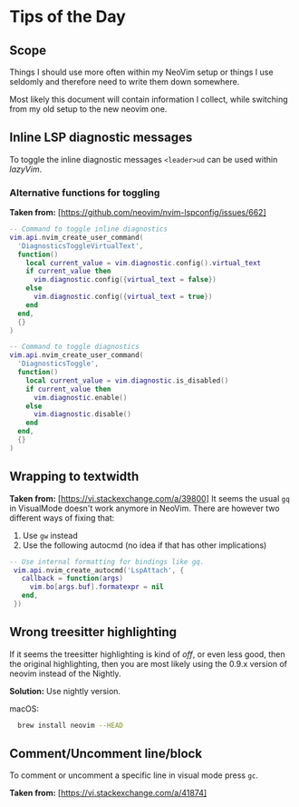 # Tips of the Day

## Scope

Things I should use more often within my NeoVim setup or things I use seldomly
and therefore need to write them down somewhere.

Most likely this document will contain information I collect, while switching
from my old setup to the new neovim one.

## Inline LSP diagnostic messages

To toggle the inline diagnostic messages `<leader>ud` can be used within *lazyVim*.

### Alternative functions for toggling

**Taken from:** [https://github.com/neovim/nvim-lspconfig/issues/662]

```lua
-- Command to toggle inline diagnostics
vim.api.nvim_create_user_command(
  'DiagnosticsToggleVirtualText',
  function()
    local current_value = vim.diagnostic.config().virtual_text
    if current_value then
      vim.diagnostic.config({virtual_text = false})
    else
      vim.diagnostic.config({virtual_text = true})
    end
  end,
  {}
)

-- Command to toggle diagnostics
vim.api.nvim_create_user_command(
  'DiagnosticsToggle',
  function()
    local current_value = vim.diagnostic.is_disabled()
    if current_value then
      vim.diagnostic.enable()
    else
      vim.diagnostic.disable()
    end
  end,
  {}
)
```

## Wrapping to textwidth

**Taken from:** [https://vi.stackexchange.com/a/39800]
It seems the usual `gq` in VisualMode doesn't work anymore in NeoVim. There are
however two different ways of fixing that:

1. Use `gw` instead
2. Use the following autocmd (no idea if that has other implications)

```lua
-- Use internal formatting for bindings like gq. 
 vim.api.nvim_create_autocmd('LspAttach', { 
   callback = function(args) 
     vim.bo[args.buf].formatexpr = nil 
   end, 
 })
```

## Wrong treesitter highlighting

If it seems the treesitter highlighting is kind of *off*, or even less good,
then the original highlighting, then you are most likely using the 0.9.x
version of neovim instead of the Nightly.

**Solution:** Use nightly version.

macOS:

```sh
  brew install neovim --HEAD
```

## Comment/Uncomment line/block

To comment or uncomment a specific line in visual mode press `gc`.

**Taken from:** [https://vi.stackexchange.com/a/41874]

